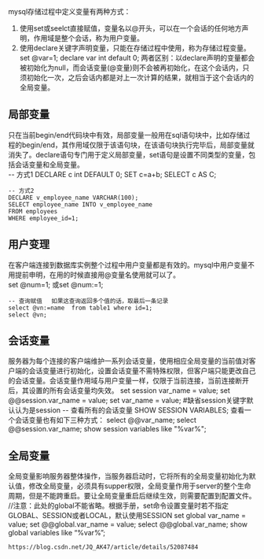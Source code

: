 mysql存储过程中定义变量有两种方式： 
1. 使用set或seelct直接赋值，变量名以@开头，可以在一个会话的任何地方声明，作用域是整个会话，称为用户变量。
2. 使用declare关键字声明变量，只能在存储过程中使用，称为存储过程变量。
    set @var=1;
    declare var int default 0;
 两者区别：以declare声明的变量都会被初始化为null，而会话变量(@变量)则不会被再初始化，在这个会话内，只须初始化一次，之后会话内都是对上一次计算的结果，就相当于这个会话内的全局变量。     


 ## 局部变量
 只在当前begin/end代码块中有效，局部变量一般用在sql语句块中，比如存储过程的begin/end，其作用域仅限于该语句块，在该语句块执行完毕后，局部变量就消失了。declare语句专门用于定义局部变量，set语句是设置不同类型的变量，包括会话变量和全局变量。    
    -- 方式1
    DECLARE c int DEFAULT 0;
    SET c=a+b;
    SELECT c AS C;

    -- 方式2
    DECLARE v_employee_name VARCHAR(100);
    SELECT employee_name INTO v_employee_name 
    FROM employees
    WHERE employee_id=1;

 ## 用户变理
 在客户端连接到数据库实例整个过程中用户变量都是有效的。mysql中用户变量不用提前申明，在用的时候直接用@变量名使用就可以了。   
    set @num=1; 或set @num:=1;
    
    -- 查询赋值 　如果这查询返回多个值的话，取最后一条记录
    select @vn:=name  from table1 where id=1;
    select @vn;

 ## 会话变量
 服务器为每个连接的客户端维护一系列会话变量，使用相应全局变量的当前值对客户端的会话变量进行初始化，设置会话变量不需特殊权限，但客户端只能更改自己的会话变量。会话变量作用域与用户变量一样，仅限于当前连接，当前连接断开后，其设置的所有会话变量均失效。 
    set session var_name = value;
    set @@session.var_name = value;
    set var_name = value;  #缺省session关键字默认认为是session
    -- 查看所有的会话变量
    SHOW  SESSION VARIABLES;
    查看一个会话变量也有如下三种方式：
    select @@var_name;
    select @@session.var_name;
    show session variables like "%var%";


 ## 全局变量   
 全局变量影响服务器整体操作，当服务器启动时，它将所有的全局变量初始化为默认值，修改全局变量，必须具有supper权限，全局变量作用于server的整个生命周期，但是不能跨重启。要让全局变量重启后继续生效，则需要配置到配置文件。
    //注意：此处的global不能省略。根据手册，set命令设置变量时若不指定GLOBAL、SESSION或者LOCAL，默认使用SESSION
    set global var_name = value; 
    set @@global.var_name = value; 
    select @@global.var_name;
    show global variables like “%var%”;


    https://blog.csdn.net/JQ_AK47/article/details/52087484